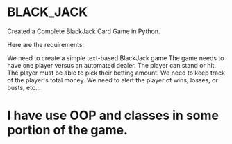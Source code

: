 # BLACK_JACK

Created a Complete BlackJack Card Game in Python.

Here are the requirements:

We need to create a simple text-based BlackJack game
The game needs to have one player versus an automated dealer.
The player can stand or hit.
The player must be able to pick their betting amount.
We need to keep track of the player's total money.
We need to alert the player of wins, losses, or busts, etc...


# I have use OOP and classes in some portion of the game. 
